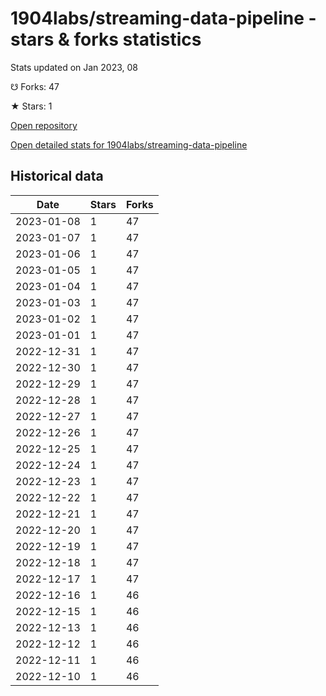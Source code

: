 # 1904labs/streaming-data-pipeline - stars & forks statistics

Stats updated on Jan 2023, 08

☋ Forks: 47

★ Stars: 1

[Open repository](https://github.com/1904labs/streaming-data-pipeline)

[Open detailed stats for 1904labs/streaming-data-pipeline](https://reviewgithub.com/rep/1904labs/streaming-data-pipeline)

## Historical data
| Date | Stars | Forks |
|------|-------|-------|
| 2023-01-08 | 1 | 47 | 
| 2023-01-07 | 1 | 47 | 
| 2023-01-06 | 1 | 47 | 
| 2023-01-05 | 1 | 47 | 
| 2023-01-04 | 1 | 47 | 
| 2023-01-03 | 1 | 47 | 
| 2023-01-02 | 1 | 47 | 
| 2023-01-01 | 1 | 47 | 
| 2022-12-31 | 1 | 47 | 
| 2022-12-30 | 1 | 47 | 
| 2022-12-29 | 1 | 47 | 
| 2022-12-28 | 1 | 47 | 
| 2022-12-27 | 1 | 47 | 
| 2022-12-26 | 1 | 47 | 
| 2022-12-25 | 1 | 47 | 
| 2022-12-24 | 1 | 47 | 
| 2022-12-23 | 1 | 47 | 
| 2022-12-22 | 1 | 47 | 
| 2022-12-21 | 1 | 47 | 
| 2022-12-20 | 1 | 47 | 
| 2022-12-19 | 1 | 47 | 
| 2022-12-18 | 1 | 47 | 
| 2022-12-17 | 1 | 47 | 
| 2022-12-16 | 1 | 46 | 
| 2022-12-15 | 1 | 46 | 
| 2022-12-13 | 1 | 46 | 
| 2022-12-12 | 1 | 46 | 
| 2022-12-11 | 1 | 46 | 
| 2022-12-10 | 1 | 46 | 

